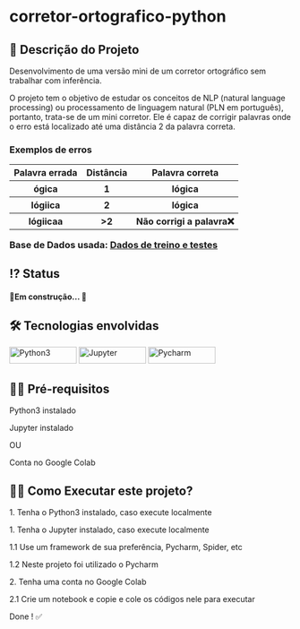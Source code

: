  <!-- Explicação do projeto -->
<h1 align="left">corretor-ortografico-python</h1>
<h2 align="left"> 🧾 Descrição do Projeto</h2>
<p align="left"> Desenvolvimento de uma versão mini de um corretor ortográfico sem trabalhar com inferência.</p>
<p align="left">O projeto tem o objetivo de estudar os conceitos de NLP (natural language processing) ou processamento de linguagem natural (PLN em português), portanto, trata-se de um mini corretor. Ele é capaz de corrigir palavras onde o erro está localizado até uma distância 2 da palavra correta. </p>
<h3 align="left">Exemplos de erros</p>
<table>
	<tbody>
		<tr>
			<th>Palavra errada </th>
			<th> Distância </th>
			<th> Palavra correta </th>
		</tr>
		<tr>
			<th>ógica </th>
			<th> 1 </th>
			<th> lógica </th>
		</tr>
		<tr>
			<th>lógiica </th>
			<th> 2 </th>
			<th> lógica </th>
		</tr>
		<tr>
			<th>lógiicaa </th>
			<th> >2 </th>
			<th> Não corrigi a palavra❌  </th>
		</tr>
	</tbody>
</table>
<p align="left">Base de Dados usada: <a href="https://github.com/6abi/corretor-ortografico-python/tree/master/data" target="_blank" align = "center">Dados de treino e testes </a> </p>
 <!-- Status do projeto -->
 <h2 align="left"> ⁉ Status </h2>
<h4 align="left"> 
	<p align="left">🚧Em construção... 🚧</p>
</h4>


<!-- Indice -->
<!--<p align="center">
 <a href="#objetivo">Objetivo</a> •
 <a href="#roadmap">Roadmap</a> • 
 <a href="#tecnologias">Tecnologias</a> • 
 <a href="#contribuicao">Contribuição</a> • 
 <a href="#licenc-a">Licença</a> • 
 <a href="#autor">Autor</a>
</p>-->

<!-- Tecnologias envolvidas -->
<div align="left" class='container'>
	<h2 align="left"> 🛠 Tecnologias envolvidas</h2>
		<a href="https://www.python.org/" target="_blank" align = "left"> <img src="https://img.shields.io/badge/Python-3776AB?style=for-the-badge&logo=python&logoColor=white" width="120" height="30" alt="Python3" /></a>
		<a href="https://jupyter.org/" target="_blank" align = "left"> <img src="https://img.shields.io/badge/Jupyter-F37626.svg?&style=for-the-badge&logo=Jupyter&logoColor=white" width="120" height="30" alt="Jupyter" /></a>
		<a href="https://www.jetbrains.com/pt-br/pycharm/download/" target="_blank" align = "left"> <img src="https://img.shields.io/badge/pycharm-143?style=for-the-badge&logo=pycharm&logoColor=black&color=black&labelColor=green" width="120" height="30" alt="Pycharm" /></a>
	
</div>

<!-- Requirements -->
<div align="left" class='container'>
	<h2 align="left">👨‍💻 Pré-requisitos </h2>
	<p align="left">Python3 instalado</p>
  <p align="left">Jupyter instalado</p>
  	<p align="left">OU</p>
  	<p align="left">Conta no Google Colab</p>
</div>

<!-- How to execute -->
<div align="left" class='container'>
	<h2 align="left">🏃‍♀️ Como Executar este projeto? </h2>
	<p align="left"> 1. Tenha o Python3 instalado, caso execute localmente</p>
  	<p align="left"> 1. Tenha o Jupyter instalado, caso execute localmente</p>
  	<p align="left"> 1.1 Use um framework de sua preferência, Pycharm, Spider, etc</p>
	<p align="left"> 1.2 Neste projeto foi utilizado o Pycharm</p>
	<p align="left"> 2. Tenha uma conta no Google Colab</p>
	<p align="left"> 2.1 Crie um notebook e copie e cole os códigos nele para executar</p>
	<p align="left">Done ! ✅</p>
</div>

<!-- Resultados -->
<!-- Resultado API -->
<!-- <div align="center" class='container'>
	<h2 align="center"> ⚡ Alguns Resultados das Análises ⚡</h2>
</div>-->

<!-- Resultados parciais -->
<!-- <div align="left" class='result'>
	<h3 align="left"> ➡ Correlação das Vendas ⬅</h3>
	<img alt="#vendas" title="#vendas" src="./result_git/vendas.png" width=1200" height="600"/>
</div>--										 
